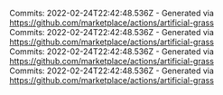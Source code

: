Commits: 2022-02-24T22:42:48.536Z - Generated via https://github.com/marketplace/actions/artificial-grass
<br>
Commits: 2022-02-24T22:42:48.536Z - Generated via https://github.com/marketplace/actions/artificial-grass
<br>
Commits: 2022-02-24T22:42:48.536Z - Generated via https://github.com/marketplace/actions/artificial-grass
<br>
Commits: 2022-02-24T22:42:48.536Z - Generated via https://github.com/marketplace/actions/artificial-grass
<br>
